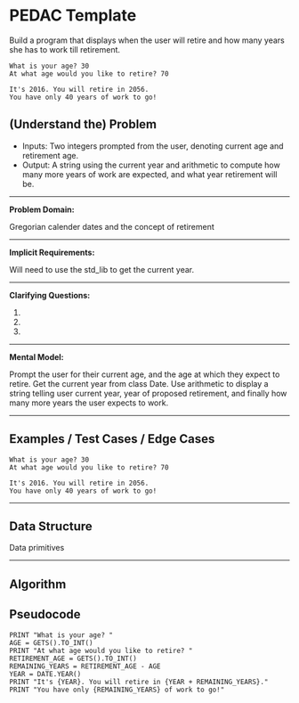PEDAC Template
============

Build a program that displays when the user will retire and how many years she has to work till retirement.

```
What is your age? 30
At what age would you like to retire? 70

It's 2016. You will retire in 2056.
You have only 40 years of work to go!
```

(Understand the) Problem
------------------------

* Inputs: Two integers prompted from the user, denoting current age and retirement age.
* Output: A string using the current year and arithmetic to compute how many more years of work are expected, and what year retirement will be.

---

**Problem Domain:**

Gregorian calender dates and the concept of retirement

---

**Implicit Requirements:**

Will need to use the std_lib to get the current year.

---

**Clarifying Questions:**

1.
2.
3.

---

**Mental Model:**

Prompt the user for their current age, and the age at which they expect to retire. Get the current year from class Date. Use arithmetic to display a string telling user current year, year of proposed retirement, and finally how many more years the user expects to work.

---

Examples / Test Cases / Edge Cases
----------------------------------

```
What is your age? 30
At what age would you like to retire? 70

It's 2016. You will retire in 2056.
You have only 40 years of work to go!
```

---

Data Structure
--------------

Data primitives

---

Algorithm
---------

Pseudocode
----

```
PRINT "What is your age? "
AGE = GETS().TO_INT()
PRINT "At what age would you like to retire? "
RETIREMENT_AGE = GETS().TO_INT()
REMAINING_YEARS = RETIREMENT_AGE - AGE
YEAR = DATE.YEAR()
PRINT "It's {YEAR}. You will retire in {YEAR + REMAINING_YEARS}."
PRINT "You have only {REMAINING_YEARS} of work to go!"
```

